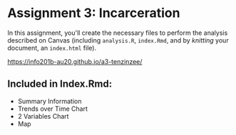 # Assignment 3: Incarceration
In this assignment, you'll create the necessary files to perform the analysis described on Canvas (including `analysis.R`, `index.Rmd`, and by _knitting_ your document, an `index.html` file). 

https://info201b-au20.github.io/a3-tenzinzee/

## Included in Index.Rmd:

- Summary Information
- Trends over Time Chart
- 2 Variables Chart
- Map
